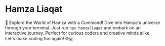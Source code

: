 # Hamza Liaqat
🚀 Explore the World of Hamza with a Command! Dive into Hamza's universe through your terminal. Just run `npx hamzaliaqat` and embark on an interactive journey. Perfect for curious coders and creative minds alike. Let's make coding fun again! 🌐💻
